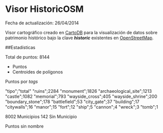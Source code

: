 Visor HistoricOSM
=================

Fecha de actualización: 26/04/2014

Visor cartográfico creado en [CartoDB]() para la visualización de datos sobre patrimonio histórico bajo la clave ***historic*** existentes en [OpenStreetMap]().

##Estadísticas

Total de puntos: 8144

- Puntos
- Centroides de polígonos

Puntos por *tags*

"tipo";"total"
"ruins";2284
"monument";1826
"archaeological_site";1213
"castle";1082
"memorial";793
"wayside_cross";405
"wayside_shrine";200
"boundary_stone";178
"battlefield";53
"city_gate";37
"building";17
"citywalls";16
"manor";15
"fort";12
"ship";5
"cannon";4
"wreck";3
"tomb";1


8002 Municipios
142 Sin Municipio

Puntos sin nombre

